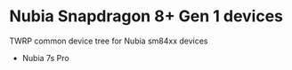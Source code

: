 # Nubia Snapdragon 8+ Gen 1 devices
TWRP common device tree for Nubia sm84xx devices
- Nubia 7s Pro
